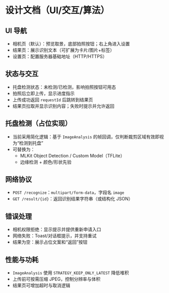 # 设计文档（UI/交互/算法）

## UI 导航

- 相机页（默认）：预览取景，底部拍照按钮；右上角进入设置
- 结果页：展示识别文本（可扩展为卡片/图片+标签）
- 设置页：配置服务器基础地址（HTTP/HTTPS）

## 状态与交互

- 托盘检测状态：未检测/已检测，影响拍照按钮可用态
- 拍照后立即上传，显示进度指示
- 上传成功返回 `requestId` 后跳转到结果页
- 结果页拉取并显示识别内容；失败时提示并允许返回

## 托盘检测（占位实现）

- 当前采用简化逻辑：基于 `ImageAnalysis` 的帧回调，仅判断裁剪区域有效即视为“检测到托盘”
- 可替换为：
  - MLKit Object Detection / Custom Model（TFLite）
  - 边缘检测 + 颜色/形状先验

## 网络协议

- `POST /recognize`：`multipart/form-data`，字段名 `image`
- `GET /result/{id}`：返回识别结果字符串（或结构化 JSON）

## 错误处理

- 相机权限拒绝：显示提示并提供重新申请入口
- 网络失败：Toast/对话框提示，并支持重试
- 结果为空：展示占位文案和“返回”按钮

## 性能与功耗

- `ImageAnalysis` 使用 `STRATEGY_KEEP_ONLY_LATEST` 降低堆积
- 上传前可按需压缩 JPEG，控制分辨率与体积
- 结果页可增加超时与取消逻辑